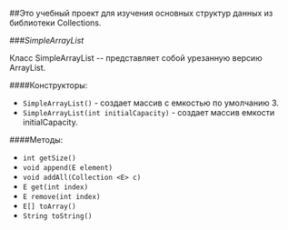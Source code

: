 ##Это учебный проект для изучения основных структур данных из библиотеки Collections.

###*SimpleArrayList*

Класс SimpleArrayList --
представляет собой урезанную версию ArrayList.

####Конструкторы:

* `SimpleArrayList()` - создает массив с емкостью по умолчанию 3.
* `SimpleArrayList(int initialCapacity)` - создает массив емкости initialCapacity.


####Методы:

* `int getSize()`
* `void append(E element)`
* `void addAll(Collection <E> c)`
* `E get(int index)`
* `E remove(int index)`
* `E[] toArray()`
* `String toString()`
